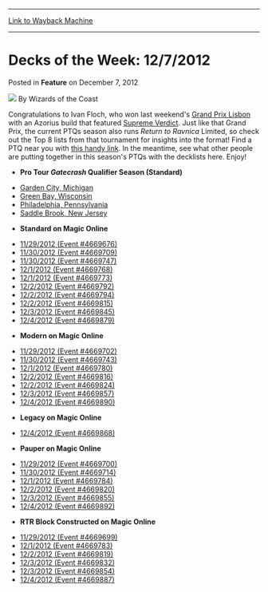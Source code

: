 
---
[Link to Wayback Machine](https://web.archive.org/web/20220117223535/https://magic.wizards.com/en/articles/archive/feature/decks-week-1272012-2012-12-07)

[_metadata_:wayback_url]:- "https://magic.wizards.com/en/articles/archive/feature/decks-week-1272012-2012-12-07"
[_metadata_:wayback_raw_url]:- "https://web.archive.org/web/20220117223535id_/https://magic.wizards.com/en/articles/archive/feature/decks-week-1272012-2012-12-07"
[_metadata_:wayback_capture_timestamp]:- "2022-01-17 22:35:35+00:00"
[_metadata_:description]:- "Congratulations to Ivan Floch, who won last weekend's Grand Prix Lisbon with an Azorius build that featured Supreme Verdict. Just like that Grand Prix, the current PTQs season also runs Return to Ravnica Limited, so check out the Top 8 lists from that tournament for insights into the format! Find a PTQ near you with this handy link. In the meantime, see what other people are"
[_metadata_:generator]:- "Drupal 7 (http://drupal.org)"
---


Decks of the Week: 12/7/2012
============================



 Posted in **Feature**
 on December 7, 2012 






![](https://media.magic.wizards.com/styles/auth_small/public/images/person/wizards_author.jpg)
By Wizards of the Coast












Congratulations to Ivan Floch, who won last weekend's [Grand Prix Lisbon](/en/events/coverage/floch-reins-supreme-lisbon) with an Azorius build that featured [Supreme Verdict](https://gatherer.wizards.com/Pages/Card/Details.aspx?name=Supreme+Verdict). Just like that Grand Prix, the current PTQs season also runs *Return to Ravnica* Limited, so check out the Top 8 lists from that tournament for insights into the format! Find a PTQ near you with [this handy link](http://www.wizards.com/Magic/TCG/Events.aspx?x=mtg/event/protour/qualifierlist#gtc). In the meantime, see what other people are putting together in this season's PTQs with the decklists here. Enjoy! 

* **Pro Tour *Gatecrash* Qualifier Season (Standard)**
+ [Garden City, Michigan](/en/articles/archive/event-coverage/pro-tour-gatecrash-qualifier-season-top-8-standard-decklists-2013-34)
+ [Green Bay, Wisconsin](/en/articles/archive/event-coverage/pro-tour-gatecrash-qualifier-season-top-8-standard-decklists-2013-32)
+ [Philadelphia, Pennsylvania](/en/articles/archive/event-coverage/pro-tour-gatecrash-qualifier-season-top-8-standard-decklists-2013-29)
+ [Saddle Brook, New Jersey](/en/articles/archive/event-coverage/pro-tour-gatecrash-qualifier-season-top-8-standard-decklists-2013-33)
* **Standard on Magic Online**
+ [11/29/2012 (Event #4669676)](http://archive.wizards.com/Magic/Digital/MagicOnlineTourn.aspx?x=mtg/digital/magiconline/tourn/4669676)
+ [11/30/2012 (Event #4669709)](http://archive.wizards.com/Magic/Digital/MagicOnlineTourn.aspx?x=mtg/digital/magiconline/tourn/4669709)
+ [11/30/2012 (Event #4669747)](http://archive.wizards.com/Magic/Digital/MagicOnlineTourn.aspx?x=mtg/digital/magiconline/tourn/4669747)
+ [12/1/2012 (Event #4669768)](http://archive.wizards.com/Magic/Digital/MagicOnlineTourn.aspx?x=mtg/digital/magiconline/tourn/4669768)
+ [12/1/2012 (Event #4669773)](http://archive.wizards.com/Magic/Digital/MagicOnlineTourn.aspx?x=mtg/digital/magiconline/tourn/4669773)
+ [12/2/2012 (Event #4669792)](http://archive.wizards.com/Magic/Digital/MagicOnlineTourn.aspx?x=mtg/digital/magiconline/tourn/4669792)
+ [12/2/2012 (Event #4669794)](http://archive.wizards.com/Magic/Digital/MagicOnlineTourn.aspx?x=mtg/digital/magiconline/tourn/4669794)
+ [12/2/2012 (Event #4669815)](http://archive.wizards.com/Magic/Digital/MagicOnlineTourn.aspx?x=mtg/digital/magiconline/tourn/4669815)
+ [12/3/2012 (Event #4669845)](http://archive.wizards.com/Magic/Digital/MagicOnlineTourn.aspx?x=mtg/digital/magiconline/tourn/4669845)
+ [12/4/2012 (Event #4669879)](http://archive.wizards.com/Magic/Digital/MagicOnlineTourn.aspx?x=mtg/digital/magiconline/tourn/4669879)
* **Modern on Magic Online**
+ [11/29/2012 (Event #4669702)](http://archive.wizards.com/Magic/Digital/MagicOnlineTourn.aspx?x=mtg/digital/magiconline/tourn/4669702)
+ [11/30/2012 (Event #4669743)](http://archive.wizards.com/Magic/Digital/MagicOnlineTourn.aspx?x=mtg/digital/magiconline/tourn/4669743)
+ [12/1/2012 (Event #4669780)](http://archive.wizards.com/Magic/Digital/MagicOnlineTourn.aspx?x=mtg/digital/magiconline/tourn/4669780)
+ [12/2/2012 (Event #4669816)](http://archive.wizards.com/Magic/Digital/MagicOnlineTourn.aspx?x=mtg/digital/magiconline/tourn/4669816)
+ [12/2/2012 (Event #4669824)](http://archive.wizards.com/Magic/Digital/MagicOnlineTourn.aspx?x=mtg/digital/magiconline/tourn/4669824)
+ [12/3/2012 (Event #4669857)](http://archive.wizards.com/Magic/Digital/MagicOnlineTourn.aspx?x=mtg/digital/magiconline/tourn/4669857)
+ [12/4/2012 (Event #4669890)](http://archive.wizards.com/Magic/Digital/MagicOnlineTourn.aspx?x=mtg/digital/magiconline/tourn/4669890)
* **Legacy on Magic Online**
+ [12/4/2012 (Event #4669868)](http://archive.wizards.com/Magic/Digital/MagicOnlineTourn.aspx?x=mtg/digital/magiconline/tourn/4669868)
* **Pauper on Magic Online**
+ [11/29/2012 (Event #4669700)](http://archive.wizards.com/Magic/Digital/MagicOnlineTourn.aspx?x=mtg/digital/magiconline/tourn/4669700)
+ [11/30/2012 (Event #4669714)](http://archive.wizards.com/Magic/Digital/MagicOnlineTourn.aspx?x=mtg/digital/magiconline/tourn/4669714)
+ [12/1/2012 (Event #4669784)](http://archive.wizards.com/Magic/Digital/MagicOnlineTourn.aspx?x=mtg/digital/magiconline/tourn/4669784)
+ [12/2/2012 (Event #4669820)](http://archive.wizards.com/Magic/Digital/MagicOnlineTourn.aspx?x=mtg/digital/magiconline/tourn/4669820)
+ [12/3/2012 (Event #4669855)](http://archive.wizards.com/Magic/Digital/MagicOnlineTourn.aspx?x=mtg/digital/magiconline/tourn/4669855)
+ [12/4/2012 (Event #4669892)](http://archive.wizards.com/Magic/Digital/MagicOnlineTourn.aspx?x=mtg/digital/magiconline/tourn/4669892)
* **RTR Block Constructed on Magic Online**
+ [11/29/2012 (Event #4669699)](http://archive.wizards.com/Magic/Digital/MagicOnlineTourn.aspx?x=mtg/digital/magiconline/tourn/4669699)
+ [12/1/2012 (Event #4669783)](http://archive.wizards.com/Magic/Digital/MagicOnlineTourn.aspx?x=mtg/digital/magiconline/tourn/4669783)
+ [12/2/2012 (Event #4669819)](http://archive.wizards.com/Magic/Digital/MagicOnlineTourn.aspx?x=mtg/digital/magiconline/tourn/4669819)
+ [12/3/2012 (Event #4669832)](http://archive.wizards.com/Magic/Digital/MagicOnlineTourn.aspx?x=mtg/digital/magiconline/tourn/4669832)
+ [12/3/2012 (Event #4669854)](http://archive.wizards.com/Magic/Digital/MagicOnlineTourn.aspx?x=mtg/digital/magiconline/tourn/4669854)
+ [12/4/2012 (Event #4669887)](http://archive.wizards.com/Magic/Digital/MagicOnlineTourn.aspx?x=mtg/digital/magiconline/tourn/4669887)






